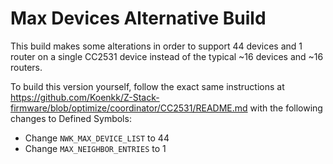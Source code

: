 # Max Devices Alternative Build

This build makes some alterations in order to support 44 devices and 1 router on a single CC2531 device instead of the typical ~16 devices and ~16 routers.

To build this version yourself, follow the exact same instructions at https://github.com/Koenkk/Z-Stack-firmware/blob/optimize/coordinator/CC2531/README.md with the following changes to Defined Symbols:

* Change `NWK_MAX_DEVICE_LIST` to 44
* Change `MAX_NEIGHBOR_ENTRIES` to 1
